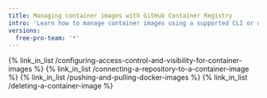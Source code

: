 ```yaml
---
title: Managing container images with GitHub Container Registry
intro: 'Learn how to manage container images using a supported CLI or on {{ site.data.variables.product.prodname_dotcom }}.'
versions:
  free-pro-team: '*'
---
```


{% link_in_list /configuring-access-control-and-visibility-for-container-images %}
{% link_in_list /connecting-a-repository-to-a-container-image %}
{% link_in_list /pushing-and-pulling-docker-images %}
{% link_in_list /deleting-a-container-image %}
